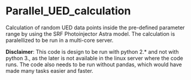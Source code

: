 # Parallel_UED_calculation
Calculation of random UED data points inside the pre-defined parameter range by using the SRF Photoinjector Astra model. The calculation is paralellized to be run in a multi-core server.  

**Disclaimer**: This code is design to be run with python 2.* and not with python 3., as the later is not available in the linux server where the code runs. The code also needs to be run without pandas, which would have made many tasks easier and faster.
